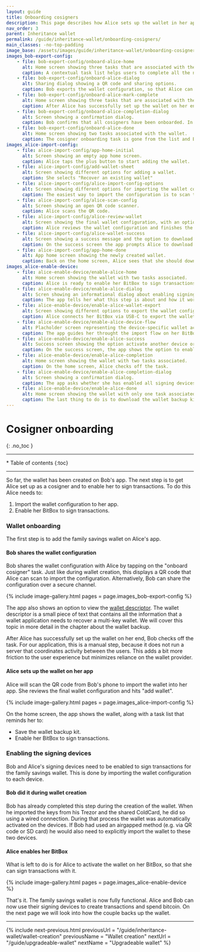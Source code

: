 ```yaml
---
layout: guide
title: Onboarding cosigners
description: This page describes how Alice sets up the wallet in her app and activates it on her signing device.
nav_order: 3
parent: Inheritance wallet
permalink: /guide/inheritance-wallet/onboarding-cosigners/
main_classes: -no-top-padding
image_base: /assets/images/guide/inheritance-wallet/onboarding-cosigners/
images_bob-export-config:
    - file: bob-export-config/onboard-alice-home
      alt: Home screen showing three tasks that are associated with the wallet for the user to complete.
      caption: A contextual task list helps users to complete all the necessary steps to safely use their new wallet.
    - file: bob-export-config/onboard-alice-dialog
      alt: Sharing dialog showing a QR code and sharing options.
      caption: Bob exports the wallet configuration, so that Alice can set up the wallet on her phone.
    - file: bob-export-config/onboard-alice-mark-complete
      alt: Home screen showing three tasks that are associated with the wallet for the user to complete.
      caption: After Alice has successfully set up the wallet on her end, Bob checks off the task. 
    - file: bob-export-config/onboard-alice-completion-dialog
      alt: Screen showing a confirmation dialog.
      caption: Bob confirms that all cosigners have been onboarded. In our use case, Bob and Alice are the only cosigners.
    - file: bob-export-config/onboard-alice-done
      alt: Home screen showing two tasks associated with the wallet.
      caption: The cosigner onboarding task is gone from the list and Bob can continue with the the next task.
images_alice-import-config:
    - file: alice-import-config/app-home-initial
      alt: Screen showing an empty app home screen.
      caption: Alice taps the plus button to start adding the wallet. 
    - file: alice-import-config/add-wallet-sheet
      alt: Screen showing different options for adding a wallet.
      caption: She selects "Recover an existing wallet"
    - file: alice-import-config/alice-import-config-options
      alt: Screen showing different options for importing the wallet configuration.
      caption: The easiest way to import the configuration is to scan the QR code from Bob's screen.
    - file: alice-import-config/alice-scan-config
      alt: Screen showing an open QR code scanner.
      caption: Alice scans the QR code.
    - file: alice-import-config/alice-review-wallet
      alt: Screen showing the final wallet configuration, with an option to review the details of the signing keys.
      caption: Alice reviews the wallet configuration and finishes the import.
    - file: alice-import-config/alice-wallet-success
      alt: Screen showing a success message and the option to download a wallet backup kit. 
      caption: On the success screen the app prompts Alice to download the wallet backup kit. She will do that later.
    - file: alice-import-config/app-home-done
      alt: App home screen showing the newly created wallet.
      caption: Back on the home screen, Alice sees that she should download the backup kit and enable her signing device.
images_alice-enable-device:
    - file: alice-enable-device/enable-alice-home
      alt: Home screen showing the wallet with two tasks associated.
      caption: Alice is ready to enable her BitBox to sign transactions for the wallet. 
    - file: alice-enable-device/enable-alice-dialog
      alt: Scren showing an informational dialog about enabling signing devices.
      caption: The app tells her what this step is about and how it works.
    - file: alice-enable-device/enable-alice-wallet-export
      alt: Screen showing different options to export the wallet configuration.
      caption: Alice connects her BitBox via USB-C to export the wallet configuration.
    - file: alice-enable-device/enable-alice-device-flow
      alt: Placholder screen representing the device-specific wallet activation flow.
      caption: The app guides her throught the import flow on her BitBox.
    - file: alice-enable-device/enable-alice-success
      alt: Success screen showing the option activate another device or go to the home screen.
      caption: On the success screen, the app shows the option to enable another signing device.
    - file: alice-enable-device/enable-alice-completion
      alt: Home screen showing the wallet with two tasks associated.
      caption: On the home screen, Alice checks off the task. 
    - file: alice-enable-device/enable-alice-completion-dialog
      alt: Screen showing a confirmation dialog.
      caption: The app asks whether she has enabled all signing devices.
    - file: alice-enable-device/enable-alice-done
      alt: Home screen showing the wallet with only one task associated.
      caption: The last thing to do is to download the wallet backup kit.
---
```


<!--

Editor's notes

This page covers how Alice imports the savings wallet to her own app and enables her signing device to create and sign transactions.  

Illustration sources

https://www.figma.com/file/h5GP5v5dYfpXXfEUXf6nvC/Family-inheritance-wallet?type=design&node-id=5542%3A2119&mode=design&t=sBtcvrDzb8MPtWaK-1

-->

# Cosigner onboarding
{: .no_toc }

---

<div class="glossary-toc" markdown="1">
 * Table of contents
{:toc}
</div>

---

So far, the wallet has been created on Bob's app. The next step is to get Alice set up as a cosigner and to enable her to sign transactions. To do this Alice needs to:

1. Import the wallet configuration to her app.
2. Enable her BitBox to sign transactions. 

### Wallet onboarding
The first step is to add the family savings wallet on Alice's app.

#### Bob shares the wallet configuration
Bob shares the wallet configuration with Alice by tapping on the "onboard cosigner" task. Just like during wallet creation, this displays a QR code that Alice can scan to import the configuration. Alternatively, Bob can share the configuration over a secure channel.

{% include image-gallery.html pages = page.images_bob-export-config %}

The app also shows an option to view the [wallet descriptor](https://bitcoin.design/guide/glossary/#output-script-descriptor). The wallet descriptor is a small piece of text that contains all the information that a wallet application needs to recover a multi-key wallet. We will cover this topic in more detail in the chapter about the wallet backup.

After Alice has successfully set up the wallet on her end, Bob checks off the task. For our application, this is a manual step, because it does not run a server that coordinates activity between the users. This adds a bit more friction to the user experience but minimizes reliance on the wallet provider.

#### Alice sets up the wallet on her app

Alice will scan the QR code from Bob's phone to import the wallet into her app. She reviews the final wallet configuration and hits "add wallet".

{% include image-gallery.html pages = page.images_alice-import-config %}

On the home screen, the app shows the wallet, along with a task list that reminds her to: 
- Save the wallet backup kit.
- Enable her BitBox to sign transactions.

### Enabling the signing devices

Bob and Alice's signing devices need to be enabled to sign transactions for the family savings wallet. This is done by importing the wallet configuration to each device.

#### Bob did it during wallet creation
Bob has already completed this step during the creation of the wallet. When he imported the keys from his Trezor and the shared ColdCard, he did so using a wired connection. During that process the wallet was automatically activated on the devices. If Bob had used an airgapped method (e.g. via QR code or SD card) he would also need to explicitly import the wallet to these two devices. 

#### Alice enables her BitBox 

What is left to do is for Alice to activate the wallet on her BitBox, so that she can sign transactions with it. 

{% include image-gallery.html pages = page.images_alice-enable-device %}

That's it. The family savings wallet is now fully functional. Alice and Bob can now use their signing devices to create transactions and spend bitcoin. On the next page we will look into how the couple backs up the wallet. 


---

{% include next-previous.html
   previousUrl = "/guide/inheritance-wallet/wallet-creation"
   previousName = "Wallet creation"
   nextUrl = "/guide/upgradeable-wallet"
   nextName = "Upgradeable wallet"
%}
